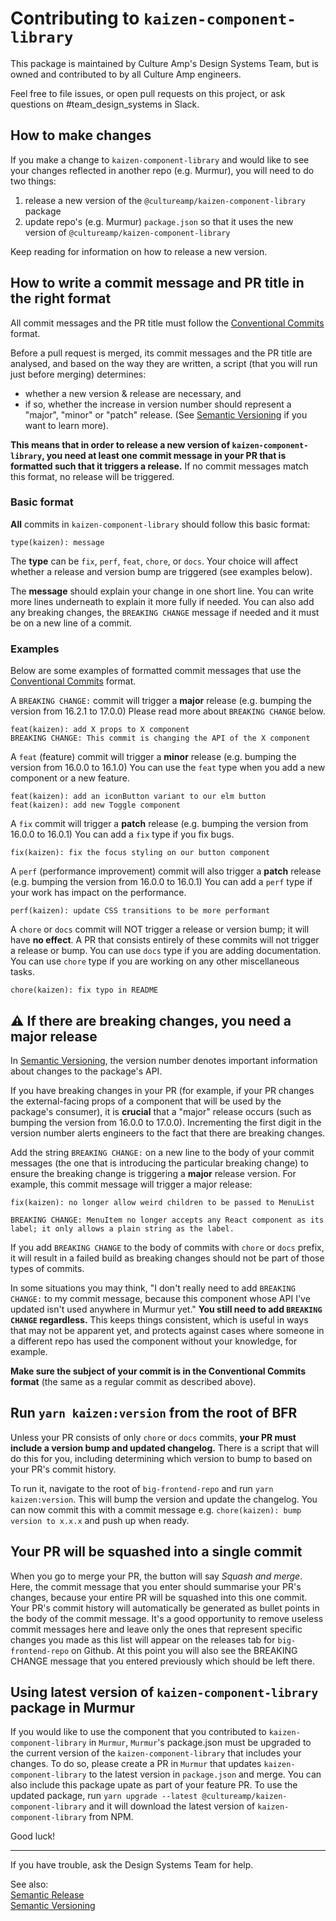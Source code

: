# Contributing to `kaizen-component-library`

This package is maintained by Culture Amp's Design Systems Team, but is owned and contributed to by all Culture Amp engineers.

Feel free to file issues, or open pull requests on this project, or ask questions on #team_design_systems in Slack.

## How to make changes

If you make a change to `kaizen-component-library` and would like to see your changes reflected in another repo (e.g. Murmur), you will need to do two things:

1. release a new version of the `@cultureamp/kaizen-component-library` package
2. update repo's (e.g. Murmur) `package.json` so that it uses the new version of `@cultureamp/kaizen-component-library`

Keep reading for information on how to release a new version.

## How to write a commit message and PR title in the right format

All commit messages and the PR title must follow the [Conventional Commits](https://www.conventionalcommits.org/en/v1.0.0-beta.2/) format.

Before a pull request is merged, its commit messages and the PR title are analysed, and based on the way they are written, a script (that you will run just before merging) determines:

- whether a new version & release are necessary, and
- if so, whether the increase in version number should represent a "major", "minor" or "patch" release. (See [Semantic Versioning](https://semver.org/) if you want to learn more).

**This means that in order to release a new version of `kaizen-component-library`, you need at least one commit message in your PR that is formatted such that it triggers a release.** If no commit messages match this format, no release will be triggered.

### Basic format

**All** commits in `kaizen-component-library` should follow this basic format:

    type(kaizen): message

The **type** can be `fix`, `perf`, `feat`, `chore`, or `docs`. Your choice will affect whether a release and version bump are triggered (see examples below).

The **message** should explain your change in one short line. You can write more lines underneath to explain it more fully if needed. You can also add any breaking changes, the `BREAKING CHANGE` message if needed and it must be on a new line of a commit.

### Examples

Below are some examples of formatted commit messages that use the [Conventional Commits](https://www.conventionalcommits.org/en/v1.0.0-beta.2/) format.

A `BREAKING CHANGE:` commit will trigger a **major** release (e.g. bumping the version from 16.2.1 to 17.0.0) Please read more about `BREAKING CHANGE` below.

    feat(kaizen): add X props to X component
    BREAKING CHANGE: This commit is changing the API of the X component

 
A `feat` (feature) commit will trigger a **minor** release (e.g. bumping the version from 16.0.0 to 16.1.0) You can use the `feat` type when you add a new component or a new feature.

    feat(kaizen): add an iconButton variant to our elm button
    feat(kaizen): add new Toggle component

    
A `fix` commit will trigger a **patch** release (e.g. bumping the version from 16.0.0 to 16.0.1) You can add a `fix` type if you fix bugs.

    fix(kaizen): fix the focus styling on our button component


A `perf` (performance improvement) commit will also trigger a **patch** release (e.g. bumping the version from 16.0.0 to 16.0.1) You can add a `perf` type if your work has impact on the performance.

    perf(kaizen): update CSS transitions to be more performant


A `chore` or `docs` commit will NOT trigger a release or version bump; it will have **no effect**. A PR that consists entirely of these commits will not trigger a release or bump. You can use `docs` type if you are adding documentation. You can use `chore` type if you are working on any other miscellaneous tasks.

    chore(kaizen): fix typo in README


## :warning: If there are breaking changes, you need a major release

In [Semantic Versioning](https://semver.org/), the version number denotes important information about changes to the package's API.

If you have breaking changes in your PR (for example, if your PR changes the external-facing props of a component that will be used by the package's consumer), it is **crucial** that a "major" release occurs (such as bumping the version from 16.0.0 to 17.0.0). Incrementing the first digit in the version number alerts engineers to the fact that there are breaking changes.

Add the string `BREAKING CHANGE:` on a new line to the body of your commit messages (the one that is introducing the particular breaking change) to ensure the breaking change is triggering a **major** release version. For example, this commit message will trigger a major release:

    fix(kaizen): no longer allow weird children to be passed to MenuList

    BREAKING CHANGE: MenuItem no longer accepts any React component as its label; it only allows a plain string as the label.
    
If you add `BREAKING CHANGE` to the body of commits with `chore` or `docs` prefix, it will result in a failed build as breaking changes should not be part of those types of commits.

In some situations you may think, "I don't really need to add `BREAKING CHANGE:` to my commit message, because this component whose API I've updated isn't used anywhere in Murmur yet." **You still need to add `BREAKING CHANGE` regardless.** This keeps things consistent, which is useful in ways that may not be apparent yet, and protects against cases where someone in a different repo has used the component without your knowledge, for example.

**Make sure the subject of your commit is in the Conventional Commits format** (the same as a regular commit as described above).

## Run `yarn kaizen:version` from the root of BFR

Unless your PR consists of only `chore` or `docs` commits, **your PR must include a version bump and updated changelog.** There is a script that will do this for you, including determining which version to bump to based on your PR's commit history.

To run it, navigate to the root of `big-frontend-repo` and run `yarn kaizen:version`. This will bump the version and update the changelog. You can now commit this with a commit message e.g. `chore(kaizen): bump version to x.x.x` and push up when ready.

## Your PR will be squashed into a single commit

When you go to merge your PR, the button will say _Squash and merge_. Here, the commit message that you enter should summarise your PR's changes, because your entire PR will be squashed into this one commit.
Your PR's commit history will automatically be generated as bullet points in the body of the commit message. It's a good opportunity to remove useless commit messages here and leave only the ones that represent specific changes you made as this list will appear on the releases tab for `big-frontend-repo` on Github.
At this point you will also see the BREAKING CHANGE message that you entered previously which should be left there. 


## Using latest version of `kaizen-component-library` package in Murmur

If you would like to use the component that you contributed to `kaizen-component-library` in `Murmur`, `Murmur`'s package.json must be upgraded to the current version of the `kaizen-component-library` that includes your changes. To do so, please create a PR in `Murmur` that updates `kaizen-component-library` to the latest version in `package.json` and merge. You can also include this package upate as part of your feature PR. To use the updated package, run `yarn upgrade --latest @cultureamp/kaizen-component-library` and it will download the latest version of `kaizen-component-library` from NPM. 


Good luck!

---

If you have trouble, ask the Design Systems Team for help.

See also:  
[Semantic Release](https://github.com/semantic-release/semantic-release/)  
[Semantic Versioning](https://semver.org/)
